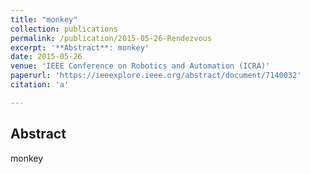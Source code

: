 ```yaml
---
title: "monkey"
collection: publications
permalink: /publication/2015-05-26-Rendezvous
excerpt: '**Abstract**: monkey'
date: 2015-05-26
venue: 'IEEE Conference on Robotics and Automation (ICRA)'
paperurl: 'https://ieeexplore.ieee.org/abstract/document/7140032'
citation: 'a'

---
```

## Abstract
monkey
